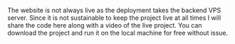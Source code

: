 The website is not always live as the deployment takes the backend VPS server.
Since it is not sustainable to keep the project live at all times I will share the code here along with a video of the live project.
You can download the project and run it on the local machine for free without issue.
